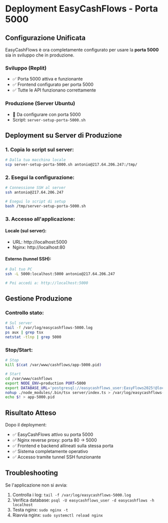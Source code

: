 # Deployment EasyCashFlows - Porta 5000

## Configurazione Unificata

EasyCashFlows è ora completamente configurato per usare la **porta 5000** sia in sviluppo che in produzione.

### Sviluppo (Replit)
- ✅ Porta 5000 attiva e funzionante
- ✅ Frontend configurato per porta 5000  
- ✅ Tutte le API funzionano correttamente

### Produzione (Server Ubuntu)
- 🔄 Da configurare con porta 5000
- Script: `server-setup-porta-5000.sh`

## Deployment su Server di Produzione

### 1. Copia lo script sul server:
```bash
# Dalla tua macchina locale
scp server-setup-porta-5000.sh antonio@217.64.206.247:/tmp/
```

### 2. Esegui la configurazione:
```bash
# Connessione SSH al server
ssh antonio@217.64.206.247

# Esegui lo script di setup
bash /tmp/server-setup-porta-5000.sh
```

### 3. Accesso all'applicazione:

#### Locale (sul server):
- URL: http://localhost:5000
- Nginx: http://localhost:80

#### Esterno (tunnel SSH):
```bash
# Dal tuo PC
ssh -L 5000:localhost:5000 antonio@217.64.206.247

# Poi accedi a: http://localhost:5000
```

## Gestione Produzione

### Controllo stato:
```bash
# Sul server
tail -f /var/log/easycashflows-5000.log
ps aux | grep tsx
netstat -tlnp | grep 5000
```

### Stop/Start:
```bash
# Stop
kill $(cat /var/www/cashflows/app-5000.pid)

# Start
cd /var/www/cashflows
export NODE_ENV=production PORT=5000
export DATABASE_URL='postgresql://easycashflows_user:EasyFlows2025!@localhost:5432/easycashflows'
nohup ./node_modules/.bin/tsx server/index.ts > /var/log/easycashflows-5000.log 2>&1 &
echo $! > app-5000.pid
```

## Risultato Atteso

Dopo il deployment:
- ✅ EasyCashFlows attivo su porta 5000
- ✅ Nginx reverse proxy: porta 80 → 5000  
- ✅ Frontend e backend allineati sulla stessa porta
- ✅ Sistema completamente operativo
- ✅ Accesso tramite tunnel SSH funzionante

## Troubleshooting

Se l'applicazione non si avvia:
1. Controlla i log: `tail -f /var/log/easycashflows-5000.log`
2. Verifica database: `psql -U easycashflows_user -d easycashflows -h localhost`
3. Testa nginx: `sudo nginx -t`
4. Riavvia nginx: `sudo systemctl reload nginx`